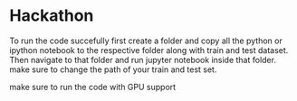 # Hackathon

To run the code succefully first create a folder and copy all the python or ipython notebook to the respective folder along with train and test dataset.  Then navigate to that folder and run jupyter notebook inside that folder. make sure to change the path of your train and test set. 

make sure to run the code with GPU support
